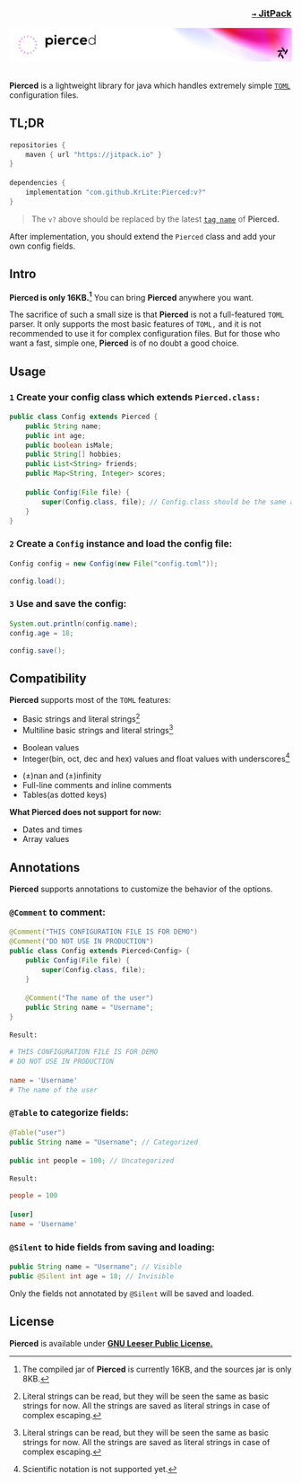 ### <p align=right>[`→` JitPack](https://jitpack.io/#KrLite/Pierced)</p>

<picture>
    	<source media="(prefers-color-scheme: dark)" srcset="/artwork/banner-dim.png?raw=true" />
    	<img src="/artwork/banner-bright.png?raw=true" />
</picture>

<br />
<br />

**Pierced** is a lightweight library for java which handles extremely simple [`TOML`](https://toml.io) configuration files.

## TL;DR

```groovy
repositories {
    maven { url "https://jitpack.io" }
}

dependencies {
    implementation "com.github.KrLite:Pierced:v?"
}
```

> The `v?` above should be replaced by the latest [`tag name`](https://github.com/KrLite/Pierced/tags) of **Pierced.**

After implementation, you should extend the `Pierced` class and add your own config fields.

## Intro

**Pierced is only 16KB.[^size]** You can bring **Pierced** anywhere you want.

[^size]: The compiled jar of **Pierced** is currently 16KB, and the sources jar is only 8KB.

The sacrifice of such a small size is that **Pierced** is not a full-featured `TOML` parser. It only supports the most basic features of `TOML,` and it is not recommended to use it for complex configuration files. But for those who want a fast, simple one, **Pierced** is of no doubt a good choice.

## Usage

### `1` Create your config class which extends `Pierced.class:`

```java
public class Config extends Pierced {
	public String name;
	public int age;
	public boolean isMale;
	public String[] hobbies;
	public List<String> friends;
	public Map<String, Integer> scores;

	public Config(File file) {
		super(Config.class, file); // Config.class should be the same as this class
	}
}
```

### `2` Create a `Config` instance and load the config file:

```java
Config config = new Config(new File("config.toml"));
```

```java
config.load();
```

### `3` Use and save the config:

```java
System.out.println(config.name);
config.age = 18;
```
```java
config.save();
```

## Compatibility

**Pierced** supports most of the `TOML` features:

- Basic strings and literal strings[^literal_strings]
- Multiline basic strings and literal strings[^literal_strings]

[^literal_strings]: Literal strings can be read, but they will be seen the same as basic strings for now. All the strings are saved as literal strings in case of complex escaping.

- Boolean values
- Integer(bin, oct, dec and hex) values and float values with underscores[^scientific_notation]

[^scientific_notation]: Scientific notation is not supported yet.

- (±)nan and (±)infinity
- Full-line comments and inline comments
- Tables(as dotted keys)

**What Pierced does not support for now:**

- Dates and times
- Array values

## Annotations

**Pierced** supports annotations to customize the behavior of the options.

### `@Comment` to comment:

```java
@Comment("THIS CONFIGURATION FILE IS FOR DEMO")
@Comment("DO NOT USE IN PRODUCTION")
public class Config extends Pierced<Config> {
	public Config(File file) {
		super(Config.class, file);
	}
	
	@Comment("The name of the user")
	public String name = "Username";
}
```

`Result:`

```toml
# THIS CONFIGURATION FILE IS FOR DEMO
# DO NOT USE IN PRODUCTION

name = 'Username'
# The name of the user
```

### `@Table` to categorize fields:

```java
@Table("user")
public String name = "Username"; // Categorized

public int people = 100; // Uncategorized
```

`Result:`

```toml
people = 100

[user]
name = 'Username'
```

### `@Silent` to hide fields from saving and loading:

```java
public String name = "Username"; // Visible
public @Silent int age = 18; // Invisible
```

Only the fields not annotated by `@Silent` will be saved and loaded.

## License

**Pierced** is available under **[GNU Leeser Public License.](LICENSE)**
